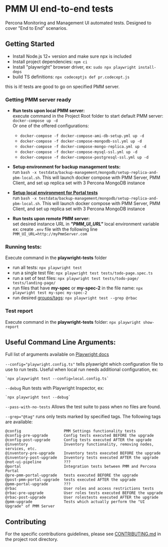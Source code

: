 # PMM UI end-to-end tests
Percona Monitoring and Management UI automated tests. Designed to cover "End to End" scenarios.


## Getting Started

* Install Node.js 12+ version and make sure npx is included
* Install project dependencies: `npm ci`
* Install "playwright" browser driver, ex: `sudo npx playwright install-deps`
* build TS definitions: `npx codeceptjs def pr.codecept.js`

this is it! tests are good to go on specified PMM server.


### Getting PMM server ready
* **Run tests upon local PMM server:**  
  execute command in the Project Root folder to start default PMM server: `docker-compose up -d`  
  Or one of the offered configurations:
    * `docker-compose -f docker-compose-ami-db-setup.yml up -d`
    * `docker-compose -f docker-compose-mongodb-ssl.yml up -d`
    * `docker-compose -f docker-compose-mongo-replica.yml up -d`
    * `docker-compose -f docker-compose-mysql-ssl.yml up -d`
    * `docker-compose -f docker-compose-postgresql-ssl.yml up -d`


* **Setup environment for backup management tests:**  
  run `bash -x testdata/backup-management/mongodb/setup-replica-and-pbm-local.sh`.
  This will launch docker compose with PMM Server, PMM Client, and set up replica set with 3 Percona MongoDB instance

* **[Setup local environment for Portal tests](./docs/setup-env-portal.md)**  
  run `bash -x testdata/backup-management/mongodb/setup-replica-and-pbm-local.sh`.
  This will launch docker compose with PMM Server, PMM Client, and set up replica set with 3 Percona MongoDB instance

* **Run tests upon remote PMM server:**  
  set desired instance URL in _**"PMM_UI_URL"**_ local environment variable    
  ex: create `.env` file with the following line `PMM_UI_URL=http://myPmmServer.com`

### Running tests:
Execute command in the **playwright-tests** folder
* run all tests: `npx playwright test`
* run a single test file: `npx playwright test tests/todo-page.spec.ts`
* run a set of test files: `npx playwright test tests/todo-page/ tests/landing-page/`
* run files that have **my-spec** or **my-spec-2** in the file name: `npx playwright test my-spec my-spec-2`
* run desired [groups/tags](https://playwright.dev/docs/test-annotations#tag-tests): `npx playwright test --grep @rbac`

### Test report
Execute command in the **playwright-tests** folder: `npx playwright show-report`


## **Useful Command Line Arguments:**
Full list of arguments available on [Playwright docs](https://playwright.dev/docs/test-cli#reference)  

`--config="playwright.config.ts"` tells plyawright which configuration file to use to run tests. Useful when local run needs additional configuration, ex:

    `npx playwright test --config=local.config.ts`

`--debug`  Run tests with Playwright Inspector, ex:

    `npx playwright test --debug`

`--pass-with-no-tests`  Allows the test suite to pass when no files are found.


`--grep="@tag"` runs only tests marked by specified tags. The following tags are available:

    @config                   PMM Settings functionality tests
    @config-pre-upgrade       Config tests executed BEFORE the upgrade
    @config-post-upgrade      Config tests executed AFTER the upgrade
    @inventory                Inventory functionality, removing nodes, services, etc. 
    @inventory-pre-upgrade    Inventory tests executed BEFORE the upgrade
    @inventory-post-upgrade   Inventory tests executed AFTER the upgrade
    @not-ui-pipeline          ???
    @portal                   Integration tests between PMM and Percona Portal
    @pre-pmm-portal-upgrade   tests executed BEFORE the upgrade
    @post-pmm-portal-upgrade  tests executed AFTER the upgrade
    @pmm-portal-upgrade       ???
    @rbac                     User roles and access restrictions tests
    @rbac-pre-upgrade         User roles tests executed BEFORE the upgrade
    @rbac-post-upgrade        User rolestests executed AFTER the upgrade
    @pmm-upgrade              Tests which actually perform the "UI Upgrade" of PMM Server



## Contributing

For the specific contributions guidelines, please see [CONTRIBUTING.md](CONTRIBUTING.md) in the project root directory. 

